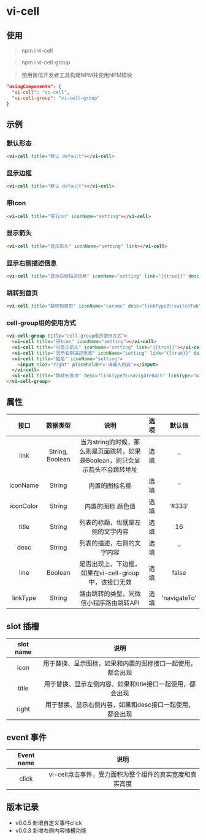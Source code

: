 # vi-cell

## 使用

> npm i vi-cell <br>

> npm i vi-cell-group <br>

> 使用微信开发者工具构建NPM并使用NPM模块 <br>


```json
"usingComponents": {
  "vi-cell": "vi-cell",
  "vi-cell-group": "vi-cell-group"
}
```

## 示例

<!-- visionUI code example -->

### 默认形态

```html
<vi-cell title="默认 default"></vi-cell>
```

<!-- code example -->

### 显示边框

```html
<vi-cell title="默认 default"></vi-cell>
```

<!-- code example -->

### 带Icon

```html
<vi-cell title="带Icon" iconName="setting"></vi-cell>
```

<!-- code example -->

### 显示箭头

```html
<vi-cell title="显示箭头" iconName="setting" link></vi-cell>
```

<!-- code example -->

### 显示右侧描述信息

```html
<vi-cell title="显示右侧描述信息" iconName="setting" link="{{true}}" desc="我是描述..."></vi-cell>
```

<!-- code example -->

### 跳转到首页

```html
<vi-cell title="跳转到首页" iconName="carame" desc="linkType为:switchTab" linkType="switchTab" link="/pages/index/index"></vi-cell>
```

<!-- code example -->

### cell-group组的使用方式

```html
<vi-cell-group title="cell-group组的使用方式">
  <vi-cell title="带Icon" iconName="setting"></vi-cell>
  <vi-cell title="只显示箭头" iconName="setting" link="{{true}}"></vi-cell>
  <vi-cell title="显示右侧描述信息" iconName="setting" link="{{true}}" desc="我是描述..."></vi-cell>
  <vi-cell title="姓名" iconName="setting">
    <input slot="right" placeholder='请输入内容'></input>
  </vi-cell>
  <vi-cell title="跳转到首页" desc="linkType为:navigateBack" linkType="navigateBack" iconName="carame" link="/pages/index/index"></vi-cell>
</vi-cell-group>
```

<!-- visionUI code example -->

## 属性

| 接口 | 数据类型 | 说明 | 选项 | 默认值 |
| :--: | :--: | :--: | :--: | :--: |
| link | String, Boolean | 当为string的时候，那么则是页面跳转，如果是Boolean，则只会显示箭头不会跳转地址 | 选填 | '' |
| iconName | String | 内置的图标名称 | 选填 | '' |
| iconColor | String | 内置的图标 颜色值 | 选填 | '#333' |
| title | String | 列表的标题，也就是左侧的文字内容 | 选填 | 16 |
| desc | String | 列表的描述，右侧的文字内容 | 选填 | '' |
| line | Boolean | 是否出现上、下边框，如果在vi-cell-group中，该接口无效 | 选填 | false |
| linkType | String | 路由跳转的类型，同微信小程序路由跳转API | 选填 | 'navigateTo' |

## slot 插槽

| slot name | 说明 |
| :--: | :--: |
| icon | 用于替换、显示图标，如果和内置的图标接口一起使用，都会出现 |
| title | 用于替换、显示左侧内容，如果和title接口一起使用，都会出现 |
| right | 用于替换、显示右侧内容，如果和desc接口一起使用，都会出现 |

## event 事件

| Event name | 说明 |
| :--: | :--: |
| click | vi-cell点击事件，受力面积为整个组件的真实宽度和真实高度 |

## 版本记录

+ v0.0.5 新增自定义事件click
+ v0.0.3 新增右侧内容插槽功能